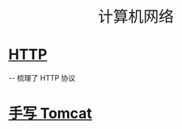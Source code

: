 <p align="center">
   <a style="font-size:30px;"> 计算机网络 </a>

</p>



# [HTTP](/content/computer/network/http/http.md)
-- 梳理了 HTTP 协议



# [手写 Tomcat](/content/project/tomcat/tomcat.md)